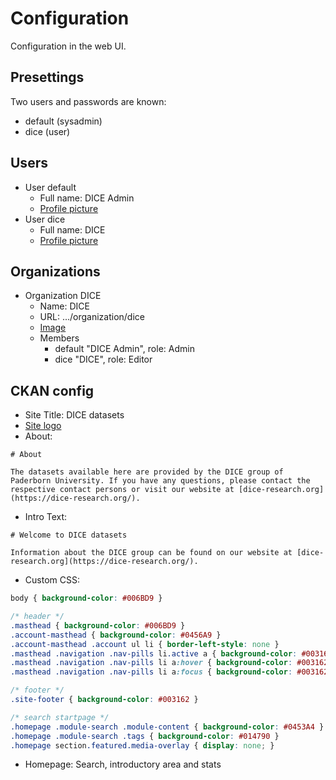 # Configuration

Configuration in the web UI.

## Presettings

Two users and passwords are known:

* default (sysadmin)
* dice (user)

## Users

* User default
    * Full name: DICE Admin
    * [Profile picture](images/dice-avatar.png)
* User dice
    * Full name: DICE
    * [Profile picture](images/dice-avatar.png)

## Organizations

* Organization DICE
    * Name: DICE
    * URL: .../organization/dice
    * [Image](images/dice-organization.svg)
    * Members
        * default "DICE Admin", role: Admin
        * dice "DICE", role: Editor

## CKAN config

* Site Title: DICE datasets
* [Site logo](images/site-logo-dice-datasets.png)
* About:

```
# About

The datasets available here are provided by the DICE group of Paderborn University. If you have any questions, please contact the respective contact persons or visit our website at [dice-research.org](https://dice-research.org/).
```

* Intro Text:

```
# Welcome to DICE datasets

Information about the DICE group can be found on our website at [dice-research.org](https://dice-research.org/).
```

* Custom CSS:

```css
body { background-color: #006BD9 }

/* header */
.masthead { background-color: #006BD9 }
.account-masthead { background-color: #0456A9 }
.account-masthead .account ul li { border-left-style: none }
.masthead .navigation .nav-pills li.active a { background-color: #003162 }
.masthead .navigation .nav-pills li a:hover { background-color: #003162 }
.masthead .navigation .nav-pills li a:focus { background-color: #003162 }

/* footer */
.site-footer { background-color: #003162 }

/* search startpage */
.homepage .module-search .module-content { background-color: #0453A4 }
.homepage .module-search .tags { background-color: #014790 }
.homepage section.featured.media-overlay { display: none; }
```

* Homepage: Search, introductory area and stats